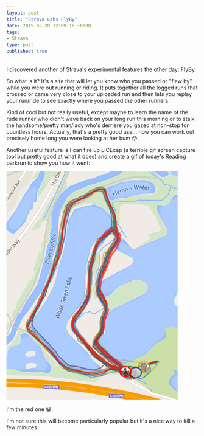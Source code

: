```yaml
---
layout: post
title: "Strava Labs FlyBy"
date: 2015-02-28 12:09:15 +0000
tags:
- Strava
type: post
published: true
---
```


I discovered another of Strava's experimental features the other day: [FlyBy](https://labs.strava.com/flyby/).

So what is it? It's a site that will let you know who you passed or "flew by" while you were out running or riding.  It puts together all the logged runs that crossed or came very close to your uploaded run and then lets you replay your run/ride to see exactly where you passed the other runners.

<!--more-->
Kind of cool but not really useful, except maybe to learn the name of the rude runner who didn't wave back on your long run this morning or to stalk the handsome/pretty man/lady who's derriere you gazed at non-stop for countless hours.  Actually, that's a pretty good use... now you can work out precisely home long you were looking at her bum :stuck_out_tongue_winking_eye:.

Another useful feature is I can fire up LICEcap (a terrible gif screen capture tool but pretty good at what it does) and create a gif of today's Reading parkrun to show you how it went:

<img class="center" src="/img/flyby.gif" width="450" height="600" alt="Reading parkrun on FlyBy"/>

I'm the red one 😀.

I'm not sure this will become particularly popular but it's a nice way to kill a few minutes.

